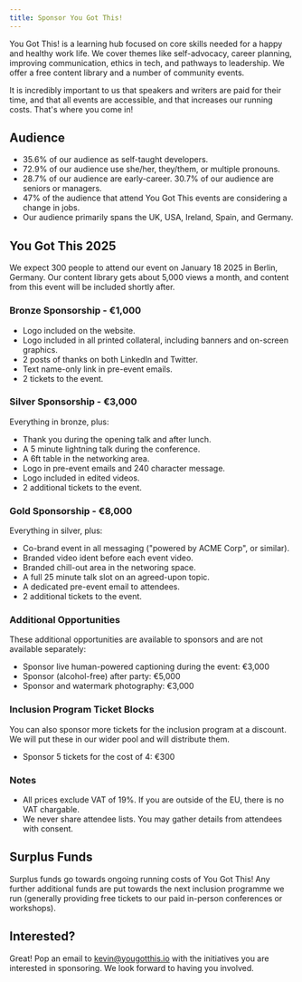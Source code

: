 ```yaml
---
title: Sponsor You Got This!
---
```


You Got This! is a learning hub focused on core skills needed for a happy and healthy work life. We cover themes like self-advocacy, career planning, improving communication, ethics in tech, and pathways to leadership. We offer a free content library and a number of community events.

It is incredibly important to us that speakers and writers are paid for their time, and that all events are accessible, and that increases our running costs. That's where you come in!

## Audience

- 35.6% of our audience as self-taught developers.
- 72.9% of our audience use she/her, they/them, or multiple pronouns.
- 28.7% of our audience are early-career. 30.7% of our audience are seniors or managers.
- 47% of the audience that attend You Got This events are considering a change in jobs.
- Our audience primarily spans the UK, USA, Ireland, Spain, and Germany.

## You Got This 2025

We expect 300 people to attend our event on January 18 2025 in Berlin, Germany. Our content library gets about 5,000 views a month, and content from this event will be included shortly after.

### Bronze Sponsorship - €1,000

- Logo included on the website.
- Logo included in all printed collateral, including banners and on-screen graphics.
- 2 posts of thanks on both LinkedIn and Twitter.
- Text name-only link in pre-event emails.
- 2 tickets to the event.

### Silver Sponsorship - €3,000

Everything in bronze, plus:

- Thank you during the opening talk and after lunch.
- A 5 minute lightning talk during the conference.
- A 6ft table in the networking area.
- Logo in pre-event emails and 240 character message.
- Logo included in edited videos.
- 2 additional tickets to the event.

### Gold Sponsorship - €8,000

Everything in silver, plus:

- Co-brand event in all messaging ("powered by ACME Corp", or similar).
- Branded video ident before each event video.
- Branded chill-out area in the networing space.
- A full 25 minute talk slot on an agreed-upon topic.
- A dedicated pre-event email to attendees.
- 2 additional tickets to the event.

### Additional Opportunities

These additional opportunities are available to sponsors and are not available separately:

- Sponsor live human-powered captioning during the event: €3,000
- Sponsor (alcohol-free) after party: €5,000
- Sponsor and watermark photography: €3,000

### Inclusion Program Ticket Blocks

You can also sponsor more tickets for the inclusion program at a discount. We will put these in our wider pool and will distribute them.

- Sponsor 5 tickets for the cost of 4: €300

### Notes

- All prices exclude VAT of 19%. If you are outside of the EU, there is no VAT chargable.
- We never share attendee lists. You may gather details from attendees with consent.

## Surplus Funds

Surplus funds go towards ongoing running costs of You Got This! Any further additional funds are put towards the next inclusion programme we run (generally providing free tickets to our paid in-person conferences or workshops).

## Interested?

Great! Pop an email to [kevin@yougotthis.io](mailto:kevin@yougotthis.io) with the initiatives you are interested in sponsoring. We look forward to having you involved.

<!-- ## Conferences

Our hybrid conference - [All Aboard You Got This!](/events/all-aboard) - takes place in London, New York City, San Francisco, and online. It is focused on getting people together to not only learn, but to be able to discuss core skills topics openly. Parts of each event will be constructed into a livestream for remote participants. We will develop a common layer for networking, socialising, and engaging with sponsors.  We expect 100 people in each location, and a further 1500-2000 online.

We also run a fully-online conference in summer, with remote speaker participation. Sponsorship includes logo visibility (event webpage, livestream, recordings), a 5 minute pre-recorded talk at the event, and 3 tweets of thanks.

-->

<!-- Our events typically have 150-250 attendees attend live, and host 3-4 trusted speakers to deliver core skills talks with a live, moderated Q&A. Some events have specific themed (communication, freelancing, etc), while others have a more general focus area. All talks are made available in the library after the event.

Sponsorship includes logo visibility (event webpage, livestream, recordings), a 5 minute pre-recorded talk at the event, and 3 tweets of thanks. Each meetup can have up to 4 sponsors. -->

<!-- ## Article Releases

We publish new core skills articles three times a year to accompany our video-heavy content library. Each article gets approximately 800 views over the first 30-day period. Each article block can have up to 2 sponsors.

Sponsorship includes 2 custom call-to-actions in each article of the sponsored block, and 3 tweets of thanks. -->

<!-- ## Sponsorship Opportunities

<sponsor-info></sponsor-info>

## Surplus Funds

Surplus funds go towards ongoing running costs of You Got This! Any further additional funds are put towards the next inclusion programme we run (generally providing free tickets to our paid in-person conferences or workshops).

## Interested?

Great! Pop an email to [kevin@yougotthis.io](mailto:kevin@yougotthis.io) with the initiatives you are interested in sponsoring. We look forward to having you involved. -->
